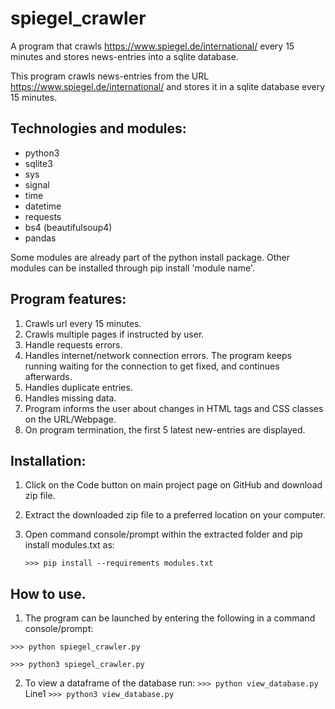 # spiegel_crawler
A program that crawls https://www.spiegel.de/international/ every 15 minutes and stores news-entries into a sqlite database.


This program crawls news-entries from the URL https://www.spiegel.de/international/ and stores it in a sqlite database every 15 minutes.


## Technologies and modules:

- python3
- sqlite3
- sys
- signal
- time
- datetime
- requests
- bs4 (beautifulsoup4)
- pandas

Some modules are already part of the python install package. Other modules can be installed through pip install 'module name'.


## Program features:

1. Crawls url every 15 minutes.
2. Crawls multiple pages if instructed by user.
3. Handle requests errors.
4. Handles internet/network connection errors. The program keeps running waiting for the
   connection to get fixed, and continues afterwards.
5. Handles duplicate entries.
6. Handles missing data.
7. Program informs the user about changes in HTML tags and CSS classes on the URL/Webpage.
8. On program termination, the first 5 latest new-entries are displayed.


## Installation:
1. Click on the Code button on main project page on GitHub and download zip file.
2. Extract the downloaded zip file to a preferred location on your computer.
3. Open command console/prompt within the extracted folder and pip install modules.txt as:

   `>>> pip install --requirements modules.txt`

## How to use.
1. The program can be launched by entering the following in a command console/prompt:

`>>> python spiegel_crawler.py`

`>>> python3 spiegel_crawler.py`

2. To view a dataframe of the database run:
`>>> python view_database.py` Line1
`>>> python3 view_database.py`
